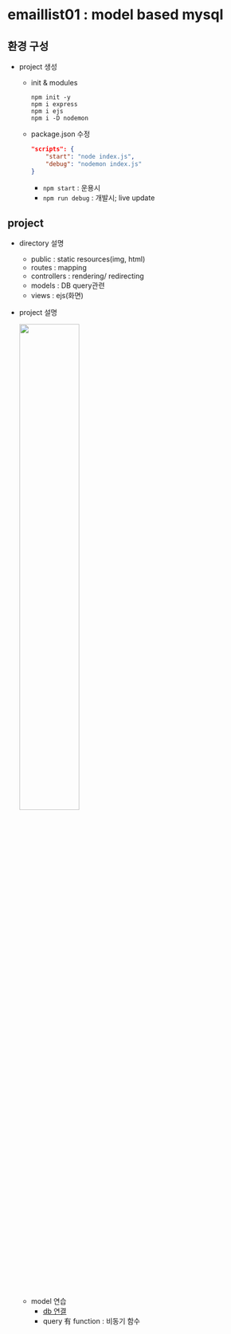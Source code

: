 # emaillist01 : model based mysql

## 환경 구성

* project 생성
    * init & modules
        ```shell
        npm init -y
        npm i express
        npm i ejs
        npm i -D nodemon
        ```

    * package.json 수정
        ```json
        "scripts": {
            "start": "node index.js",
            "debug": "nodemon index.js"
        }
        ```
        * ```npm start``` : 운용시
        * ```npm run debug``` : 개발시; live update

## project

* directory 설명
    * public : static resources(img, html)
    * routes : mapping
    * controllers : rendering/ redirecting
    * models : DB query관련
    * views : ejs(화면)

* project 설명

    <img src="https://user-images.githubusercontent.com/52481037/125382758-3d3cd900-e3d1-11eb-87f1-0bfdde40124a.jpg" width="50%"/>

    * model 연습
        * [db 연결](models/dbconn.js)
        * query 有 function : 비동기 함수

